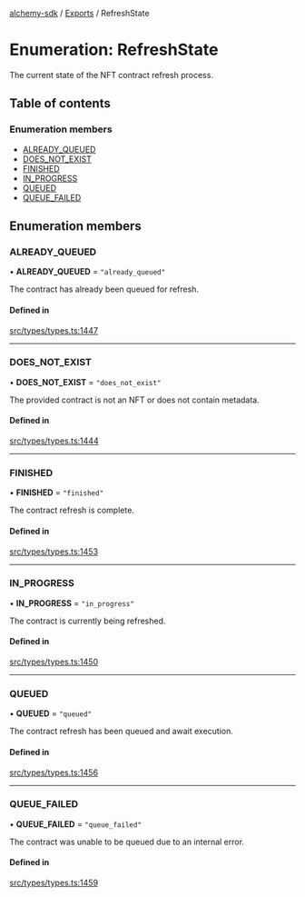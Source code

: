 [alchemy-sdk](../README.md) / [Exports](../modules.md) / RefreshState

# Enumeration: RefreshState

The current state of the NFT contract refresh process.

## Table of contents

### Enumeration members

- [ALREADY\_QUEUED](RefreshState.md#already_queued)
- [DOES\_NOT\_EXIST](RefreshState.md#does_not_exist)
- [FINISHED](RefreshState.md#finished)
- [IN\_PROGRESS](RefreshState.md#in_progress)
- [QUEUED](RefreshState.md#queued)
- [QUEUE\_FAILED](RefreshState.md#queue_failed)

## Enumeration members

### ALREADY\_QUEUED

• **ALREADY\_QUEUED** = `"already_queued"`

The contract has already been queued for refresh.

#### Defined in

[src/types/types.ts:1447](https://github.com/alchemyplatform/alchemy-sdk-js/blob/c7197b9/src/types/types.ts#L1447)

___

### DOES\_NOT\_EXIST

• **DOES\_NOT\_EXIST** = `"does_not_exist"`

The provided contract is not an NFT or does not contain metadata.

#### Defined in

[src/types/types.ts:1444](https://github.com/alchemyplatform/alchemy-sdk-js/blob/c7197b9/src/types/types.ts#L1444)

___

### FINISHED

• **FINISHED** = `"finished"`

The contract refresh is complete.

#### Defined in

[src/types/types.ts:1453](https://github.com/alchemyplatform/alchemy-sdk-js/blob/c7197b9/src/types/types.ts#L1453)

___

### IN\_PROGRESS

• **IN\_PROGRESS** = `"in_progress"`

The contract is currently being refreshed.

#### Defined in

[src/types/types.ts:1450](https://github.com/alchemyplatform/alchemy-sdk-js/blob/c7197b9/src/types/types.ts#L1450)

___

### QUEUED

• **QUEUED** = `"queued"`

The contract refresh has been queued and await execution.

#### Defined in

[src/types/types.ts:1456](https://github.com/alchemyplatform/alchemy-sdk-js/blob/c7197b9/src/types/types.ts#L1456)

___

### QUEUE\_FAILED

• **QUEUE\_FAILED** = `"queue_failed"`

The contract was unable to be queued due to an internal error.

#### Defined in

[src/types/types.ts:1459](https://github.com/alchemyplatform/alchemy-sdk-js/blob/c7197b9/src/types/types.ts#L1459)
